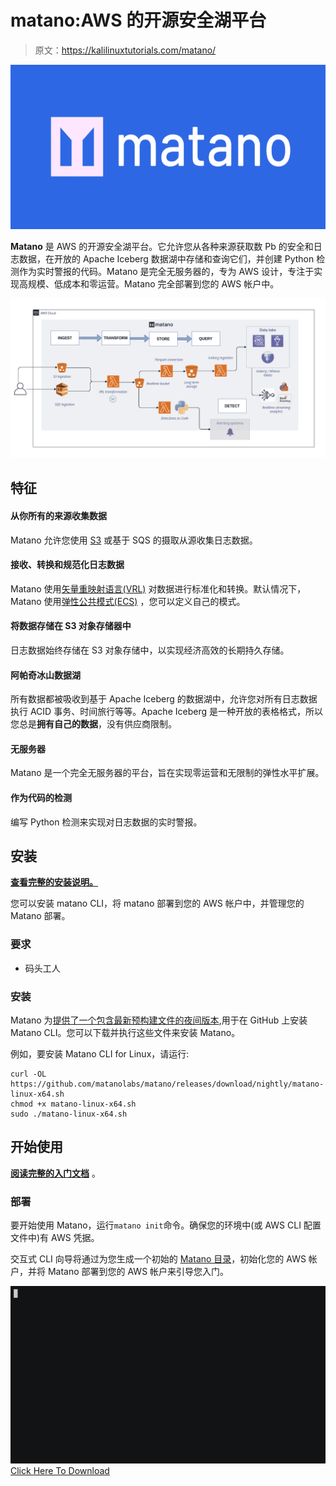 # matano:AWS 的开源安全湖平台

> 原文：<https://kalilinuxtutorials.com/matano/>

[![](img/a9f334deba9e5647973d7fa711e50082.png)](https://blogger.googleusercontent.com/img/b/R29vZ2xl/AVvXsEi7LcFlmSyKRgBm6WtuQ_x651wxZVATu3_cgES9uAhm_hRjbxylEXmCrxoFrBUqM6HYEnUbsPLAl00C-B_o4DLuLu9WA9bF2SGXN5Apc8Ig1qixdYt03yg9-gjl7WiLnjVIS_TkahZkbR_9VdPmkmFaTd0X-baIJf37trTjCU_UjZch7wRyoOI47OqD/s728/image.psd(1).png)

**Matano** 是 AWS 的开源安全湖平台。它允许您从各种来源获取数 Pb 的安全和日志数据，在开放的 Apache Iceberg 数据湖中存储和查询它们，并创建 Python 检测作为实时警报的代码。Matano 是完全无服务器的，专为 AWS 设计，专注于实现高规模、低成本和零运营。Matano 完全部署到您的 AWS 帐户中。

![](img/8fb6cb7f25f98828671ed9c8c9ef978e.png)

## 特征

#### 从你所有的来源收集数据

Matano 允许您使用 [S3](https://github.com/matanolabs/matano#) 或基于 SQS 的摄取从源收集日志数据。

#### 接收、转换和规范化日志数据

Matano 使用[矢量重映射语言(VRL)](https://vector.dev/docs/reference/vrl/) 对数据进行标准化和转换。默认情况下，Matano 使用[弹性公共模式(ECS)](https://www.elastic.co/guide/en/ecs/current/index.html) ，您可以定义自己的模式。

#### 将数据存储在 S3 对象存储器中

日志数据始终存储在 S3 对象存储中，以实现经济高效的长期持久存储。

#### 阿帕奇冰山数据湖

所有数据都被吸收到基于 Apache Iceberg 的数据湖中，允许您对所有日志数据执行 ACID 事务、时间旅行等等。Apache Iceberg 是一种开放的表格格式，所以您总是**拥有自己的数据**，没有供应商限制。

#### 无服务器

Matano 是一个完全无服务器的平台，旨在实现零运营和无限制的弹性水平扩展。

#### 作为代码的检测

编写 Python 检测来实现对日志数据的实时警报。

## 安装

[**查看完整的安装说明。**](https://www.matano.dev/docs/installation)

您可以安装 matano CLI，将 matano 部署到您的 AWS 帐户中，并管理您的 Matano 部署。

### 要求

*   码头工人

### 安装

Matano 为[提供了一个包含最新预构建文件的夜间版本](https://github.com/matanolabs/matano/releases/tag/nightly),用于在 GitHub 上安装 Matano CLI。您可以下载并执行这些文件来安装 Matano。

例如，要安装 Matano CLI for Linux，请运行:

```
curl -OL https://github.com/matanolabs/matano/releases/download/nightly/matano-linux-x64.sh
chmod +x matano-linux-x64.sh
sudo ./matano-linux-x64.sh
```

## 开始使用

[**阅读完整的入门文档**](https://www.matano.dev/docs/getting-started) 。

### 部署

要开始使用 Matano，运行`matano init`命令。确保您的环境中(或 AWS CLI 配置文件中)有 AWS 凭据。

交互式 CLI 向导将通过为您生成一个初始的 [Matano 目录](https://www.matano.dev/docs/matano-directory)，初始化您的 AWS 帐户，并将 Matano 部署到您的 AWS 帐户来引导您入门。

![](img/ca29b786584078fc03fca1875a52fcc5.png)[Click Here To Download](https://github.com/matanolabs/matano)